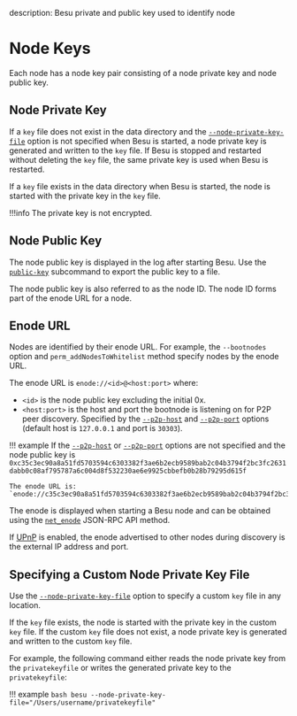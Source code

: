 description: Besu private and public key used to identify node
<!--- END of page meta data -->

# Node Keys

Each node has a node key pair consisting of a node private key and node public key. 

## Node Private Key

If a `key` file does not exist in the data directory and the [`--node-private-key-file`](../Reference/CLI/CLI-Syntax.md#node-private-key-file) 
option is not specified when Besu is started, a node private key is generated and written to the `key` file. 
If Besu is stopped and restarted without deleting the `key` file, the same private key is used when Besu is restarted.

If a `key` file exists in the data directory when Besu is started, the node is started with the private key in the `key` file. 

!!!info
    The private key is not encrypted. 

## Node Public Key

The node public key is displayed in the log after starting Besu. Use the [`public-key`](../Reference/CLI/CLI-Subcommands.md#public-key) subcommand to export the public key to a file. 

The node public key is also referred to as the node ID. The node ID forms part of the enode URL for a node. 

## Enode URL 

Nodes are identified by their enode URL. For example, the `--bootnodes` option and `perm_addNodesToWhitelist` method specify nodes by the enode URL. 

The enode URL is `enode://<id>@<host:port>` where:

* `<id>` is the node public key excluding the initial 0x. 
* `<host:port>` is the host and port the bootnode is listening on for P2P peer discovery. 
Specified by the [`--p2p-host`](../Reference/CLI/CLI-Syntax.md#p2p-host) and 
[`--p2p-port`](../Reference/CLI/CLI-Syntax.md#p2p-port) options
(default host is `127.0.0.1` and port is `30303`).

!!! example
    If the [`--p2p-host`](../Reference/CLI/CLI-Syntax.md#p2p-host) or [`--p2p-port`](../Reference/CLI/CLI-Syntax.md#p2p-port) options are not specified and the node public key is `0xc35c3ec90a8a51fd5703594c6303382f3ae6b2ecb9589bab2c04b3794f2bc3fc2631dabb0c08af795787a6c004d8f532230ae6e9925cbbefb0b28b79295d615f`
    
    The enode URL is:
    `enode://c35c3ec90a8a51fd5703594c6303382f3ae6b2ecb9589bab2c04b3794f2bc3fc2631dabb0c08af795787a6c004d8f532230ae6e9925cbbefb0b28b79295d615f@127.0.0.1:30303` 

The enode is displayed when starting a Besu node and can be obtained using the [`net_enode`](../Reference/API-Methods.md#net_enode) 
JSON-RPC API method. 

If [UPnP](../HowTo/Find-and-Connect/Specifying-NAT.md) is enabled, the enode advertised to other nodes during discovery is the 
external IP address and port. 

## Specifying a Custom Node Private Key File

Use the [`--node-private-key-file`](../Reference/CLI/CLI-Syntax.md#node-private-key-file) option to specify a custom `key` file in any location. 

If the `key` file exists, the node is started with the private key in the custom `key` file. If the custom `key` file does not exist, 
a node private key is generated and written to the custom `key` file.

For example, the following command either reads the node private key from the `privatekeyfile` or writes the generated private key to the `privatekeyfile`:

!!! example
    ```bash
    besu --node-private-key-file="/Users/username/privatekeyfile"
    ```
